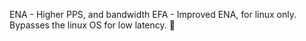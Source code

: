 ENA - Higher PPS, and bandwidth
EFA - Improved ENA, for linux only. Bypasses the linux OS for low latency. 🤷